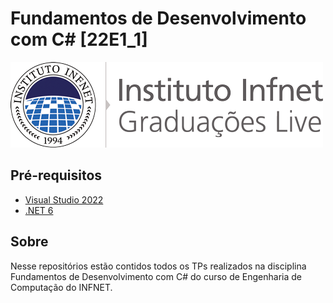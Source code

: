 # Fundamentos de Desenvolvimento com C# [22E1_1]

![](images/logo.png)

## Pré-requisitos

- [Visual Studio 2022](https://visualstudio.microsoft.com/pt-br/vs/)
- [.NET 6](https://dotnet.microsoft.com/en-us/download/dotnet/6.0)

## Sobre

Nesse repositórios estão contidos todos os TPs realizados na disciplina Fundamentos de Desenvolvimento com C# do curso de Engenharia de Computação do INFNET.
